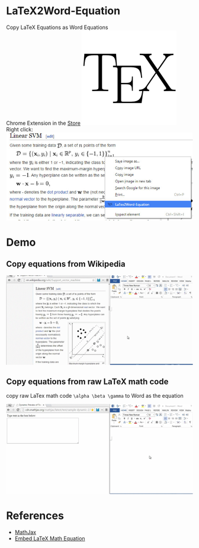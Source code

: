 # LaTeX2Word-Equation
Copy LaTeX Equations as Word Equations  
Chrome Extension in the [Store](https://chrome.google.com/webstore/detail/latex2word-equation/oicdodhdflfciojjhbhnhpeenbpfipfg)
![](/fluidicon.png)  
Right click:  
![](/img/landing.jpg)  

# Demo
## Copy equations from Wikipedia
![](/img/demo_1_compressed.gif)  

## Copy equations from raw LaTeX math code
copy raw LaTex math code `\alpha \beta \gamma` to Word as the equation  
  
![](/img/demo_2_compressed.gif)   

# References
* [MathJax](https://www.mathjax.org/)
* [Embed LaTeX Math Equation](http://tex.stackexchange.com/questions/25223/embed-latex-math-equations-into-microsoft-word)
